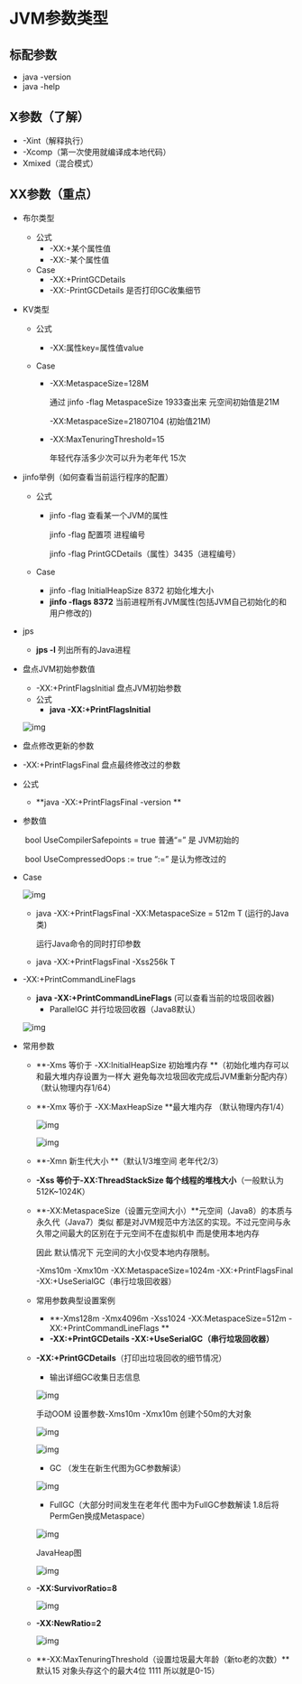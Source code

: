 # JVM参数类型

## 标配参数

- java -version
- java -help

## X参数（了解）

- -Xint（解释执行）
- -Xcomp（第一次使用就编译成本地代码）
- Xmixed（混合模式）

## XX参数（重点）

- 布尔类型

  - 公式
    - -XX:+某个属性值 
    - -XX:-某个属性值 
  - Case
    -  -XX:+PrintGCDetails 
    - -XX:-PrintGCDetails 是否打印GC收集细节

- KV类型

  - 公式

    - -XX:属性key=属性值value

  - Case

    - -XX:MetaspaceSize=128M

      通过 jinfo -flag MetaspaceSize 1933查出来 元空间初始值是21M

      -XX:MetaspaceSize=21807104 (初始值21M)

    - -XX:MaxTenuringThreshold=15

      年轻代存活多少次可以升为老年代 15次

      

- jinfo举例（如何查看当前运行程序的配置）

  - 公式

    - jinfo -flag 查看某一个JVM的属性	

      jinfo -flag 配置项 进程编号

      jinfo -flag PrintGCDetails（属性）3435（进程编号） 

  - Case 

    - jinfo -flag InitialHeapSize 8372 初始化堆大小
    - **jinfo -flags 8372** 当前进程所有JVM属性(包括JVM自己初始化的和用户修改的)

- jps

  - **jps -l** 列出所有的Java进程

- 盘点JVM初始参数值

  - -XX:+PrintFlagsInitial 盘点JVM初始参数
  - 公式
    - **java -XX:+PrintFlagsInitial**

  ![img](http://img.tomato530.com/PrintFlagsInitial.png)

-  盘点修改更新的参数

  - -XX:+PrintFlagsFinal 盘点最终修改过的参数

  - 公式

    - **java -XX:+PrintFlagsFinal -version **

  - 参数值

    ​	bool UseCompilerSafepoints = true 普通“=” 是 JVM初始的

    ​	bool UseCompressedOops := true “:=” 是认为修改过的

  - Case

    ![img](http://img.tomato530.com/WechatIMG3.png)

    - java -XX:+PrintFlagsFinal -XX:MetaspaceSize = 512m T (运行的Java类)

      运行Java命令的同时打印参数

    - java -XX:+PrintFlagsFinal -Xss256k T

- -XX:+PrintCommandLineFlags

  - **java -XX:+PrintCommandLineFlags** (可以查看当前的垃圾回收器)
    - ParallelGC 并行垃圾回收器（Java8默认）

  ![img](http://img.tomato530.com/WechatIMG245.png)

- 常用参数

  - **-Xms 等价于 -XX:InitialHeapSize 初始堆内存 **（初始化堆内存可以和最大堆内存设置为一样大 避免每次垃圾回收完成后JVM重新分配内存）（默认物理内存1/64）

  - **-Xmx 等价于 -XX:MaxHeapSize **最大堆内存 （默认物理内存1/4）

    ![img](http://img.tomato530.com/XmxXms.png)

    ![img](http://img.tomato530.com/XmxXmsOut.png)

  - **-Xmn 新生代大小 **（默认1/3堆空间 老年代2/3） 

  - **-Xss 等价于-XX:ThreadStackSize 每个线程的堆栈大小**（一般默认为512K~1024K）

  - **-XX:MetaspaceSize（设置元空间大小）**元空间（Java8）的本质与永久代（Java7）类似 都是对JVM规范中方法区的实现。不过元空间与永久带之间最大的区别在于元空间不在虚拟机中 而是使用本地内存

    因此 默认情况下 元空间的大小仅受本地内存限制。

    -Xms10m -Xmx10m -XX:MetaspaceSize=1024m -XX:+PrintFlagsFinal -XX:+UseSerialGC（串行垃圾回收器）

  - 常用参数典型设置案例

    - **-Xms128m -Xmx4096m -Xss1024 -XX:MetaspaceSize=512m -XX:+PrintCommandLineFlags **
    - **-XX:+PrintGCDetails -XX:+UseSerialGC（串行垃圾回收器）**

  - **-XX:+PrintGCDetails**（打印出垃圾回收的细节情况）

    - 输出详细GC收集日志信息

    ![img](http://img.tomato530.com/PrintGCDetails.png)

    

    手动OOM 设置参数-Xms10m -Xmx10m 创建个50m的大对象

    ![img](http://img.tomato530.com/PrintGCDetails2.png)

    ![img](http://img.tomato530.com/PrintGCDetails3.png)

    - GC （发生在新生代图为GC参数解读）

    ![img](http://img.tomato530.com/GC.png)

    - FullGC（大部分时间发生在老年代 图中为FullGC参数解读 1.8后将PermGen换成Metaspace）

    ![img](http://img.tomato530.com/FullGC.png)

    JavaHeap图

    ![img](http://img.tomato530.com/Javaheap.png)

  - **-XX:SurvivorRatio=8**

    ![img](http://img.tomato530.com/SurvivorRatio.png)

  - **-XX:NewRatio=2**

    ![img](http://img.tomato530.com/NewRatio.png)

  - **-XX:MaxTenuringThreshold（设置垃圾最大年龄（新to老的次数）**默认15 对象头存这个的最大4位 1111 所以就是0-15）

    